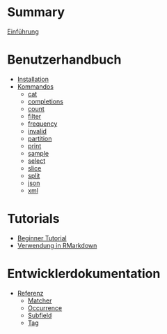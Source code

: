 # Summary

[Einführung](README.md)

# Benutzerhandbuch

- [Installation](guide/installation.md)
- [Kommandos]()
    - [cat](guide/cmds/cat.md)
    - [completions](guide/cmds/completions.md)
    - [count](guide/cmds/count.md)
    - [filter]()
    - [frequency](guide/cmds/frequency.md)
    - [invalid](guide/cmds/invalid.md)
    - [partition]()
    - [print]()
    - [sample]()
    - [select]()
    - [slice]()
    - [split]()
    - [json]()
    - [xml]()

# Tutorials

- [Beginner Tutorial](tutorials/beginner-tutorial.md)
- [Verwendung in RMarkdown](tutorials/rmarkdown/rmarkdown.md)

# Entwicklerdokumentation

- [Referenz](./referenz/index.md)
  - [Matcher](./referenz/matcher.md)
  - [Occurrence](./referenz/occurrence.md)
  - [Subfield](./referenz/subfield.md)
  - [Tag](./referenz/tag.md)
